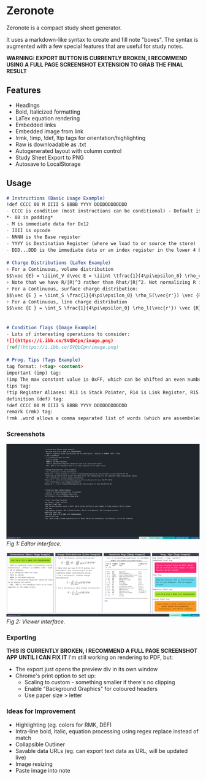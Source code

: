 # Zeronote
Zeronote is a compact study sheet generator.

It uses a markdown-like syntax to create and fill note "boxes". The syntax is augmented with a few special features that are useful for study notes.

**WARNING: EXPORT BUTTON IS CURRENTLY BROKEN, I RECOMMEND USING A FULL PAGE SCREENSHOT EXTENSION TO GRAB THE FINAL RESULT**

## Features
- Headings
- Bold, Italicized formatting
- LaTex equation rendering
- Embedded links
- Embedded image from link
- !rmk, !imp, !def, !tip tags for orientation/highlighting
- Raw is downloadable as .txt
- Autogenerated layout with column control 
- Study Sheet Export to PNG
- Autosave to LocalStorage

## Usage

```md
# Instructions (Basic Usage Example)
!def CCCC 00 M IIII S BBBB YYYY DDDDDDDDDDDD
- CCCC is condition (most instructions can be conditional) - Default is ALWAYS, CCCC = 1110
*- 00 is padding*
- M is immediate data for Dx12
- IIII is opcode
- NNNN is the Base register
- YYYY is Destination Register (where we load to or source the store)
- DDD...DDD is the immediate data or an index register in the lower 4 bits

# Charge Distributions (LaTex Example)
+ For a Continuous, volume distribution
$$\vec {E} = \iiint_V d\vec E = \iiint \tfrac{1}{4\pi\epsilon_0} \rho_v(\vec{r'}) \vec {R}/R^3 dV' $$
+ Note that we have R/|R|^3 rather than Rhat/|R|^2. Not normalizing R in the numerator makes calculations easier.
+ For a Continuous, surface charge distribution:
$$\vec {E } = \iint_S \frac{1}{4\pi\epsilon_0} \rho_S(\vec{r'}) \vec {R}/R^3 dS'$$
+ For a Continuous, line charge distribution
$$\vec {E } = \int_S \frac{1}{4\pi\epsilon_0} \rho_l(\vec{r'}) \vec {R}/R^3 dl'$$


# Condition flags (Image Example)
- Lots of interesting operations to consider:
![](https://i.ibb.co/SVQbCpn/image.png)
[ref](https://i.ibb.co/SVQbCpn/image.png)

# Prog. Tips (Tags Example)
tag format: !<tag> <content>
important (imp) tag:
!imp The max constant value is 0xFF, which can be shifted an even number of times around a 32 bit value*
tips tag:
!tip Register Aliases: R13 is Stack Pointer, R14 is Link Register, R15 is program counter
definition (def) tag:
!def CCCC 00 M IIII S BBBB YYYY DDDDDDDDDDDD
remark (rmk) tag:
!rmk .word allows a comma separated list of words (which are assembeled, individually, into 32 bit numbers)
```

### Screenshots
![](2021-03-02-17-41-37.png)
*Fig 1: Editor interface.*

![](2021-03-02-17-42-01.png)
*Fig 2: Viewer interface.*

### Exporting
**THIS IS CURRENTLY BROKEN, I RECOMMEND A FULL PAGE SCREENSHOT APP UNTIL I CAN FIX IT**
I'm still working on rendering to PDF, but:
- The export just opens the preview div in its own window
- Chrome's print option to set up:
  - Scaling to custom - something smaller if there's no clipping
  - Enable "Background Graphics" for coloured headers
  - Use paper size > letter


### Ideas for Improvement
* Highlighting (eg. colors for RMK, DEF)
* Intra-line bold, italic, equation processing using regex replace instead of match
* Collapsible Outliner
* Savable data URLs (eg. can export text data as URL, will be updated live)
* Image resizing
* Paste image into note